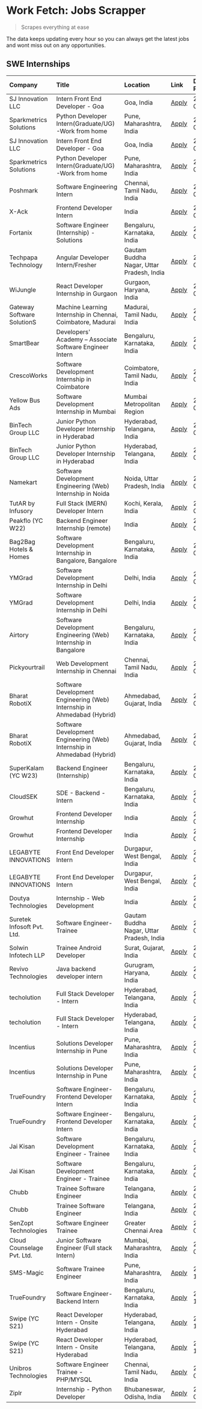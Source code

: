 # Work Fetch: Jobs Scrapper
> Scrapes everything at ease

The data keeps updating every hour so you can always get the latest jobs and wont miss out on any opportunities.

## SWE Internships
<!--START_SECTION:workfetch-->
| Company                    | Title                                                                   | Location                                  | Link                                                                                                                                                                                                                                                                                       | Date Posted   |
|:---------------------------|:------------------------------------------------------------------------|:------------------------------------------|:-------------------------------------------------------------------------------------------------------------------------------------------------------------------------------------------------------------------------------------------------------------------------------------------|:--------------|
| SJ Innovation LLC          | Intern Front End Developer - Goa                                        | Goa, India                                | [Apply](https://in.linkedin.com/jobs/view/intern-front-end-developer-goa-at-sj-innovation-llc-3931678611?position=30&pageNum=0&refId=%2FbAW09mAEwNUPBouzqrQkA%3D%3D&trackingId=AfViXBZsbmKBo9c4VZsh3A%3D%3D&trk=public_jobs_jserp-result_search-card)                                      | 2024-05-24    |
| Sparkmetrics Solutions     | Python Developer Intern(Graduate/UG)-Work from home                     | Pune, Maharashtra, India                  | [Apply](https://in.linkedin.com/jobs/view/python-developer-intern-graduate-ug-work-from-home-at-sparkmetrics-solutions-3931671149?position=58&pageNum=0&refId=%2FbAW09mAEwNUPBouzqrQkA%3D%3D&trackingId=UaCFHuJVF5PHRJ1OQw%2B7ZA%3D%3D&trk=public_jobs_jserp-result_search-card)           | 2024-05-24    |
| SJ Innovation LLC          | Intern Front End Developer - Goa                                        | Goa, India                                | [Apply](https://in.linkedin.com/jobs/view/intern-front-end-developer-goa-at-sj-innovation-llc-3931678611?position=5&pageNum=2&refId=hMpOsspEenWVR47Sq1ecPQ%3D%3D&trackingId=c5y%2FdMal5tjaRls5Rpi1zA%3D%3D&trk=public_jobs_jserp-result_search-card)                                       | 2024-05-24    |
| Sparkmetrics Solutions     | Python Developer Intern(Graduate/UG)-Work from home                     | Pune, Maharashtra, India                  | [Apply](https://in.linkedin.com/jobs/view/python-developer-intern-graduate-ug-work-from-home-at-sparkmetrics-solutions-3931671149?position=8&pageNum=5&refId=VFrU720pdBGPMNp%2BGdyLcg%3D%3D&trackingId=SnvhudpaQ1MHGRNLk9q1iQ%3D%3D&trk=public_jobs_jserp-result_search-card)              | 2024-05-24    |
| Poshmark                   | Software Engineering Intern                                             | Chennai, Tamil Nadu, India                | [Apply](https://in.linkedin.com/jobs/view/software-engineering-intern-at-poshmark-3846946793?position=41&pageNum=0&refId=%2FbAW09mAEwNUPBouzqrQkA%3D%3D&trackingId=rEdxPVpYLQwV4LgnOvVAng%3D%3D&trk=public_jobs_jserp-result_search-card)                                                  | 2024-05-22    |
| X-Ack                      | Frontend Developer Intern                                               | India                                     | [Apply](https://in.linkedin.com/jobs/view/frontend-developer-intern-at-x-ack-3925983173?position=7&pageNum=7&refId=v1LYah%2F0FNjI9f%2BiHZZtQg%3D%3D&trackingId=hs0tx0Kf0lcATD4%2Bnffe9A%3D%3D&trk=public_jobs_jserp-result_search-card)                                                    | 2024-05-22    |
| Fortanix                   | Software Engineer (Internship) - Solutions                              | Bengaluru, Karnataka, India               | [Apply](https://in.linkedin.com/jobs/view/software-engineer-internship-solutions-at-fortanix-3930115670?position=20&pageNum=0&refId=%2FbAW09mAEwNUPBouzqrQkA%3D%3D&trackingId=mIys5OrgZUSIaFGSyQOefA%3D%3D&trk=public_jobs_jserp-result_search-card)                                       | 2024-05-20    |
| Techpapa Technology        | Angular Developer Intern/Fresher                                        | Gautam Buddha Nagar, Uttar Pradesh, India | [Apply](https://in.linkedin.com/jobs/view/angular-developer-intern-fresher-at-techpapa-technology-3929725485?position=4&pageNum=7&refId=v1LYah%2F0FNjI9f%2BiHZZtQg%3D%3D&trackingId=qDPwJ7wTlyZIKKD6XqgV5A%3D%3D&trk=public_jobs_jserp-result_search-card)                                 | 2024-05-19    |
| WiJungle                   | React Developer Internship in Gurgaon                                   | Gurgaon, Haryana, India                   | [Apply](https://in.linkedin.com/jobs/view/react-developer-internship-in-gurgaon-at-wijungle-3929891316?position=47&pageNum=0&refId=%2FbAW09mAEwNUPBouzqrQkA%3D%3D&trackingId=ABeXI%2FV%2FVGAU8ae%2BO6JlZw%3D%3D&trk=public_jobs_jserp-result_search-card)                                  | 2024-05-18    |
| Gateway Software SolutionS | Machine Learning Internship in Chennai, Coimbatore, Madurai             | Madurai, Tamil Nadu, India                | [Apply](https://in.linkedin.com/jobs/view/machine-learning-internship-in-chennai-coimbatore-madurai-at-gateway-software-solutions-3929185531?position=1&pageNum=7&refId=v1LYah%2F0FNjI9f%2BiHZZtQg%3D%3D&trackingId=1Y8Lp5tx5YyOdBx78evJ8w%3D%3D&trk=public_jobs_jserp-result_search-card) | 2024-05-17    |
| SmartBear                  | Developers' Academy – Associate Software Engineer Intern                | Bengaluru, Karnataka, India               | [Apply](https://in.linkedin.com/jobs/view/developers-academy-%E2%80%93-associate-software-engineer-intern-at-smartbear-3929198478?position=2&pageNum=7&refId=v1LYah%2F0FNjI9f%2BiHZZtQg%3D%3D&trackingId=NLBWkHheOtLpyIRRa7bPqg%3D%3D&trk=public_jobs_jserp-result_search-card)            | 2024-05-17    |
| CrescoWorks                | Software Development Internship in Coimbatore                           | Coimbatore, Tamil Nadu, India             | [Apply](https://in.linkedin.com/jobs/view/software-development-internship-in-coimbatore-at-crescoworks-3928264279?position=21&pageNum=0&refId=%2FbAW09mAEwNUPBouzqrQkA%3D%3D&trackingId=t%2B7YzBgkddD2wGW6cCS7%2BA%3D%3D&trk=public_jobs_jserp-result_search-card)                         | 2024-05-16    |
| Yellow Bus Ads             | Software Development Internship in Mumbai                               | Mumbai Metropolitan Region                | [Apply](https://in.linkedin.com/jobs/view/software-development-internship-in-mumbai-at-yellow-bus-ads-3928262363?position=22&pageNum=0&refId=%2FbAW09mAEwNUPBouzqrQkA%3D%3D&trackingId=cuXUw5%2FZLoUAEQgh2UER%2Fg%3D%3D&trk=public_jobs_jserp-result_search-card)                          | 2024-05-16    |
| BinTech Group LLC          | Junior Python Developer Internship in Hyderabad                         | Hyderabad, Telangana, India               | [Apply](https://in.linkedin.com/jobs/view/junior-python-developer-internship-in-hyderabad-at-bintech-group-llc-3928263481?position=34&pageNum=0&refId=%2FbAW09mAEwNUPBouzqrQkA%3D%3D&trackingId=D931aqnfe0oYqE6PaFftwg%3D%3D&trk=public_jobs_jserp-result_search-card)                     | 2024-05-16    |
| BinTech Group LLC          | Junior Python Developer Internship in Hyderabad                         | Hyderabad, Telangana, India               | [Apply](https://in.linkedin.com/jobs/view/junior-python-developer-internship-in-hyderabad-at-bintech-group-llc-3928263481?position=9&pageNum=2&refId=hMpOsspEenWVR47Sq1ecPQ%3D%3D&trackingId=sclmZueddIDJBJ3uWJGXzg%3D%3D&trk=public_jobs_jserp-result_search-card)                        | 2024-05-16    |
| Namekart                   | Software Development Engineering (Web) Internship in Noida              | Noida, Uttar Pradesh, India               | [Apply](https://in.linkedin.com/jobs/view/software-development-engineering-web-internship-in-noida-at-namekart-3927112610?position=3&pageNum=0&refId=%2FbAW09mAEwNUPBouzqrQkA%3D%3D&trackingId=aAKwmh0cfYvv5OWoQQ%2B%2BjA%3D%3D&trk=public_jobs_jserp-result_search-card)                  | 2024-05-15    |
| TutAR by Infusory          | Full Stack (MERN) Developer Intern                                      | Kochi, Kerala, India                      | [Apply](https://in.linkedin.com/jobs/view/full-stack-mern-developer-intern-at-tutar-by-infusory-3926190396?position=50&pageNum=0&refId=%2FbAW09mAEwNUPBouzqrQkA%3D%3D&trackingId=XHpOUb2z9TEADYzmGu1nRw%3D%3D&trk=public_jobs_jserp-result_search-card)                                    | 2024-05-15    |
| Peakflo (YC W22)           | Backend Engineer Internship (remote)                                    | India                                     | [Apply](https://in.linkedin.com/jobs/view/backend-engineer-internship-remote-at-peakflo-yc-w22-3925243704?position=12&pageNum=0&refId=%2FbAW09mAEwNUPBouzqrQkA%3D%3D&trackingId=QQv6ve06AX2YRC6aQ2daOQ%3D%3D&trk=public_jobs_jserp-result_search-card)                                     | 2024-05-14    |
| Bag2Bag Hotels & Homes     | Software Development Internship in Bangalore, Bangalore                 | Bengaluru, Karnataka, India               | [Apply](https://in.linkedin.com/jobs/view/software-development-internship-in-bangalore-bangalore-at-bag2bag-hotels-homes-3925888541?position=16&pageNum=0&refId=%2FbAW09mAEwNUPBouzqrQkA%3D%3D&trackingId=7i4dwh5ARokfCdSEmWxbsg%3D%3D&trk=public_jobs_jserp-result_search-card)           | 2024-05-14    |
| YMGrad                     | Software Development Internship in Delhi                                | Delhi, India                              | [Apply](https://in.linkedin.com/jobs/view/software-development-internship-in-delhi-at-ymgrad-3925891007?position=35&pageNum=0&refId=%2FbAW09mAEwNUPBouzqrQkA%3D%3D&trackingId=cySKC7HWsZOOBlj7cjA%2B%2Fg%3D%3D&trk=public_jobs_jserp-result_search-card)                                   | 2024-05-14    |
| YMGrad                     | Software Development Internship in Delhi                                | Delhi, India                              | [Apply](https://in.linkedin.com/jobs/view/software-development-internship-in-delhi-at-ymgrad-3925891007?position=10&pageNum=2&refId=hMpOsspEenWVR47Sq1ecPQ%3D%3D&trackingId=thrtUkkEP2H0p1ZTV0UUNA%3D%3D&trk=public_jobs_jserp-result_search-card)                                         | 2024-05-14    |
| Airtory                    | Software Development Engineering (Web) Internship in Bangalore          | Bengaluru, Karnataka, India               | [Apply](https://in.linkedin.com/jobs/view/software-development-engineering-web-internship-in-bangalore-at-airtory-3925101275?position=2&pageNum=0&refId=%2FbAW09mAEwNUPBouzqrQkA%3D%3D&trackingId=fqtCPNVcWc0WjfcOuoBiRA%3D%3D&trk=public_jobs_jserp-result_search-card)                   | 2024-05-13    |
| Pickyourtrail              | Web Development Internship in Chennai                                   | Chennai, Tamil Nadu, India                | [Apply](https://in.linkedin.com/jobs/view/web-development-internship-in-chennai-at-pickyourtrail-3924894949?position=18&pageNum=0&refId=%2FbAW09mAEwNUPBouzqrQkA%3D%3D&trackingId=aOSzY%2BPs5eF%2Bmk%2BwMRrtPw%3D%3D&trk=public_jobs_jserp-result_search-card)                             | 2024-05-13    |
| Bharat RobotiX             | Software Development Engineering (Web) Internship in Ahmedabad (Hybrid) | Ahmedabad, Gujarat, India                 | [Apply](https://in.linkedin.com/jobs/view/software-development-engineering-web-internship-in-ahmedabad-hybrid-at-bharat-robotix-3924897657?position=31&pageNum=0&refId=%2FbAW09mAEwNUPBouzqrQkA%3D%3D&trackingId=6x5uZZf%2FcLSMd9o01y93zQ%3D%3D&trk=public_jobs_jserp-result_search-card)  | 2024-05-13    |
| Bharat RobotiX             | Software Development Engineering (Web) Internship in Ahmedabad (Hybrid) | Ahmedabad, Gujarat, India                 | [Apply](https://in.linkedin.com/jobs/view/software-development-engineering-web-internship-in-ahmedabad-hybrid-at-bharat-robotix-3924897657?position=6&pageNum=2&refId=hMpOsspEenWVR47Sq1ecPQ%3D%3D&trackingId=Qws6DhGzrrAwr77VFMni5w%3D%3D&trk=public_jobs_jserp-result_search-card)       | 2024-05-13    |
| SuperKalam (YC W23)        | Backend Engineer (Internship)                                           | Bengaluru, Karnataka, India               | [Apply](https://in.linkedin.com/jobs/view/backend-engineer-internship-at-superkalam-yc-w23-3922671591?position=25&pageNum=0&refId=%2FbAW09mAEwNUPBouzqrQkA%3D%3D&trackingId=pHsGUHhaIrpMIGfM9nyTBg%3D%3D&trk=public_jobs_jserp-result_search-card)                                         | 2024-05-11    |
| CloudSEK                   | SDE - Backend - Intern                                                  | Bengaluru, Karnataka, India               | [Apply](https://in.linkedin.com/jobs/view/sde-backend-intern-at-cloudsek-3920377259?position=23&pageNum=0&refId=%2FbAW09mAEwNUPBouzqrQkA%3D%3D&trackingId=dSrS0stVoohPcFkVWqeN%2Bw%3D%3D&trk=public_jobs_jserp-result_search-card)                                                         | 2024-05-09    |
| Growhut                    | Frontend Developer Internship                                           | India                                     | [Apply](https://in.linkedin.com/jobs/view/frontend-developer-internship-at-growhut-3916739895?position=27&pageNum=0&refId=%2FbAW09mAEwNUPBouzqrQkA%3D%3D&trackingId=MpSNp9Yln6F%2BVFESUGFasA%3D%3D&trk=public_jobs_jserp-result_search-card)                                               | 2024-05-07    |
| Growhut                    | Frontend Developer Internship                                           | India                                     | [Apply](https://in.linkedin.com/jobs/view/frontend-developer-internship-at-growhut-3916739895?position=2&pageNum=2&refId=hMpOsspEenWVR47Sq1ecPQ%3D%3D&trackingId=%2FaEYZgTOt3y3q2a14FHrWQ%3D%3D&trk=public_jobs_jserp-result_search-card)                                                  | 2024-05-07    |
| LEGABYTE INNOVATIONS       | Front End  Developer Intern                                             | Durgapur, West Bengal, India              | [Apply](https://in.linkedin.com/jobs/view/front-end-developer-intern-at-legabyte-innovations-3918718185?position=57&pageNum=0&refId=%2FbAW09mAEwNUPBouzqrQkA%3D%3D&trackingId=tmW94kIxMDm51U8of9qA4g%3D%3D&trk=public_jobs_jserp-result_search-card)                                       | 2024-05-06    |
| LEGABYTE INNOVATIONS       | Front End  Developer Intern                                             | Durgapur, West Bengal, India              | [Apply](https://in.linkedin.com/jobs/view/front-end-developer-intern-at-legabyte-innovations-3918718185?position=7&pageNum=5&refId=VFrU720pdBGPMNp%2BGdyLcg%3D%3D&trackingId=moJSpVlCjyxIPzF5KWNb8w%3D%3D&trk=public_jobs_jserp-result_search-card)                                        | 2024-05-06    |
| Doutya Technologies        | Internship - Web Development                                            | India                                     | [Apply](https://in.linkedin.com/jobs/view/internship-web-development-at-doutya-technologies-3915234831?position=6&pageNum=7&refId=v1LYah%2F0FNjI9f%2BiHZZtQg%3D%3D&trackingId=NbodBkuKtAqLibPdyPSxRw%3D%3D&trk=public_jobs_jserp-result_search-card)                                       | 2024-05-05    |
| Suretek Infosoft Pvt. Ltd. | Software Engineer-Trainee                                               | Gautam Buddha Nagar, Uttar Pradesh, India | [Apply](https://in.linkedin.com/jobs/view/software-engineer-trainee-at-suretek-infosoft-pvt-ltd-3916999948?position=36&pageNum=0&refId=%2FbAW09mAEwNUPBouzqrQkA%3D%3D&trackingId=%2FfyXgXAqVTekXW6PZfRIGA%3D%3D&trk=public_jobs_jserp-result_search-card)                                  | 2024-05-04    |
| Solwin Infotech LLP        | Trainee Android Developer                                               | Surat, Gujarat, India                     | [Apply](https://in.linkedin.com/jobs/view/trainee-android-developer-at-solwin-infotech-llp-3909398018?position=9&pageNum=7&refId=v1LYah%2F0FNjI9f%2BiHZZtQg%3D%3D&trackingId=Geq8orf7KRHIm1enjD04Jg%3D%3D&trk=public_jobs_jserp-result_search-card)                                        | 2024-04-26    |
| Revivo Technologies        | Java backend developer intern                                           | Gurugram, Haryana, India                  | [Apply](https://in.linkedin.com/jobs/view/java-backend-developer-intern-at-revivo-technologies-3906034446?position=48&pageNum=0&refId=%2FbAW09mAEwNUPBouzqrQkA%3D%3D&trackingId=na7RBkwv4%2B7CCAEJjhkS8g%3D%3D&trk=public_jobs_jserp-result_search-card)                                   | 2024-04-19    |
| techolution                | Full Stack Developer - Intern                                           | Hyderabad, Telangana, India               | [Apply](https://in.linkedin.com/jobs/view/full-stack-developer-intern-at-techolution-3904814977?position=51&pageNum=0&refId=%2FbAW09mAEwNUPBouzqrQkA%3D%3D&trackingId=IjGF2RIkZ8tc7Q9ucAF%2BeA%3D%3D&trk=public_jobs_jserp-result_search-card)                                             | 2024-04-18    |
| techolution                | Full Stack Developer - Intern                                           | Hyderabad, Telangana, India               | [Apply](https://in.linkedin.com/jobs/view/full-stack-developer-intern-at-techolution-3904814977?position=1&pageNum=5&refId=VFrU720pdBGPMNp%2BGdyLcg%3D%3D&trackingId=mMUfVS5hN05BC59AkuvStQ%3D%3D&trk=public_jobs_jserp-result_search-card)                                                | 2024-04-18    |
| Incentius                  | Solutions Developer Internship in Pune                                  | Pune, Maharashtra, India                  | [Apply](https://in.linkedin.com/jobs/view/solutions-developer-internship-in-pune-at-incentius-3904329499?position=29&pageNum=0&refId=%2FbAW09mAEwNUPBouzqrQkA%3D%3D&trackingId=NsZ%2Bhx%2BGCFaNRWee7mLW4w%3D%3D&trk=public_jobs_jserp-result_search-card)                                  | 2024-04-17    |
| Incentius                  | Solutions Developer Internship in Pune                                  | Pune, Maharashtra, India                  | [Apply](https://in.linkedin.com/jobs/view/solutions-developer-internship-in-pune-at-incentius-3904329499?position=4&pageNum=2&refId=hMpOsspEenWVR47Sq1ecPQ%3D%3D&trackingId=intwvd2r5ZSsgj5hIwZfHw%3D%3D&trk=public_jobs_jserp-result_search-card)                                         | 2024-04-17    |
| TrueFoundry                | Software Engineer- Frontend Developer Intern                            | Bengaluru, Karnataka, India               | [Apply](https://in.linkedin.com/jobs/view/software-engineer-frontend-developer-intern-at-truefoundry-3887320206?position=28&pageNum=0&refId=%2FbAW09mAEwNUPBouzqrQkA%3D%3D&trackingId=wWkpKgHtKrSPYRCXZoWDhA%3D%3D&trk=public_jobs_jserp-result_search-card)                               | 2024-04-05    |
| TrueFoundry                | Software Engineer- Frontend Developer Intern                            | Bengaluru, Karnataka, India               | [Apply](https://in.linkedin.com/jobs/view/software-engineer-frontend-developer-intern-at-truefoundry-3887320206?position=3&pageNum=2&refId=hMpOsspEenWVR47Sq1ecPQ%3D%3D&trackingId=%2B1JUrKh5cHkit7udHDhXrQ%3D%3D&trk=public_jobs_jserp-result_search-card)                                | 2024-04-05    |
| Jai Kisan                  | Software Development Engineer - Trainee                                 | Bengaluru, Karnataka, India               | [Apply](https://in.linkedin.com/jobs/view/software-development-engineer-trainee-at-jai-kisan-3913911193?position=32&pageNum=0&refId=%2FbAW09mAEwNUPBouzqrQkA%3D%3D&trackingId=8SmSq4nkwwT38vSm%2BNyP7w%3D%3D&trk=public_jobs_jserp-result_search-card)                                     | 2024-04-04    |
| Jai Kisan                  | Software Development Engineer - Trainee                                 | Bengaluru, Karnataka, India               | [Apply](https://in.linkedin.com/jobs/view/software-development-engineer-trainee-at-jai-kisan-3913911193?position=7&pageNum=2&refId=hMpOsspEenWVR47Sq1ecPQ%3D%3D&trackingId=20FkNA4NKm%2BMKXeU%2BBmB0A%3D%3D&trk=public_jobs_jserp-result_search-card)                                      | 2024-04-04    |
| Chubb                      | Trainee Software Engineer                                               | Telangana, India                          | [Apply](https://in.linkedin.com/jobs/view/trainee-software-engineer-at-chubb-3909641440?position=33&pageNum=0&refId=%2FbAW09mAEwNUPBouzqrQkA%3D%3D&trackingId=tH8ZvieIVJR9r%2BHdBCea6g%3D%3D&trk=public_jobs_jserp-result_search-card)                                                     | 2024-03-30    |
| Chubb                      | Trainee Software Engineer                                               | Telangana, India                          | [Apply](https://in.linkedin.com/jobs/view/trainee-software-engineer-at-chubb-3909641440?position=8&pageNum=2&refId=hMpOsspEenWVR47Sq1ecPQ%3D%3D&trackingId=xPk9yInYaBuxexu9Et2%2Feg%3D%3D&trk=public_jobs_jserp-result_search-card)                                                        | 2024-03-30    |
| SenZopt Technologies       | Software Engineer Trainee                                               | Greater Chennai Area                      | [Apply](https://in.linkedin.com/jobs/view/software-engineer-trainee-at-senzopt-technologies-3827688781?position=45&pageNum=0&refId=%2FbAW09mAEwNUPBouzqrQkA%3D%3D&trackingId=5Iln6p6uPsCPe2Pl8rQhYw%3D%3D&trk=public_jobs_jserp-result_search-card)                                        | 2024-02-12    |
| Cloud Counselage Pvt. Ltd. | Junior Software Engineer (Full stack Intern)                            | Mumbai, Maharashtra, India                | [Apply](https://in.linkedin.com/jobs/view/junior-software-engineer-full-stack-intern-at-cloud-counselage-pvt-ltd-3803132814?position=40&pageNum=0&refId=%2FbAW09mAEwNUPBouzqrQkA%3D%3D&trackingId=fBucM5vj8VzBCIV4CKjLwg%3D%3D&trk=public_jobs_jserp-result_search-card)                   | 2024-01-11    |
| SMS-Magic                  | Software Trainee Engineer                                               | Pune, Maharashtra, India                  | [Apply](https://in.linkedin.com/jobs/view/software-trainee-engineer-at-sms-magic-3761409781?position=42&pageNum=0&refId=%2FbAW09mAEwNUPBouzqrQkA%3D%3D&trackingId=UUO2FaBhzUNF5lpsEqoAhw%3D%3D&trk=public_jobs_jserp-result_search-card)                                                   | 2023-11-16    |
| TrueFoundry                | Software Engineer-Backend Intern                                        | Bengaluru, Karnataka, India               | [Apply](https://in.linkedin.com/jobs/view/software-engineer-backend-intern-at-truefoundry-3779508170?position=43&pageNum=0&refId=%2FbAW09mAEwNUPBouzqrQkA%3D%3D&trackingId=pm4q3MlNkW2a4LBKRbULtw%3D%3D&trk=public_jobs_jserp-result_search-card)                                          | 2023-11-10    |
| Swipe (YC S21)             | React Developer Intern - Onsite Hyderabad                               | Hyderabad, Telangana, India               | [Apply](https://in.linkedin.com/jobs/view/react-developer-intern-onsite-hyderabad-at-swipe-yc-s21-3737600089?position=52&pageNum=0&refId=%2FbAW09mAEwNUPBouzqrQkA%3D%3D&trackingId=%2Bicm9frENbgHFXk6TjFLvg%3D%3D&trk=public_jobs_jserp-result_search-card)                                | 2023-10-13    |
| Swipe (YC S21)             | React Developer Intern - Onsite Hyderabad                               | Hyderabad, Telangana, India               | [Apply](https://in.linkedin.com/jobs/view/react-developer-intern-onsite-hyderabad-at-swipe-yc-s21-3737600089?position=2&pageNum=5&refId=VFrU720pdBGPMNp%2BGdyLcg%3D%3D&trackingId=XOPsEQXN6VGXG6ksxPwuXQ%3D%3D&trk=public_jobs_jserp-result_search-card)                                   | 2023-10-13    |
| Unibros Technologies       | Software Engineer Trainee - PHP/MYSQL                                   | Chennai, Tamil Nadu, India                | [Apply](https://in.linkedin.com/jobs/view/software-engineer-trainee-php-mysql-at-unibros-technologies-3656599241?position=49&pageNum=0&refId=%2FbAW09mAEwNUPBouzqrQkA%3D%3D&trackingId=Gyj7DcjqOlyFk0C9TINGxw%3D%3D&trk=public_jobs_jserp-result_search-card)                              | 2023-06-12    |
| Ziplr                      | Internship - Python Developer                                           | Bhubaneswar, Odisha, India                | [Apply](https://in.linkedin.com/jobs/view/internship-python-developer-at-ziplr-3645677592?position=8&pageNum=7&refId=v1LYah%2F0FNjI9f%2BiHZZtQg%3D%3D&trackingId=HO5RNZxsPiWtS1vntJ3%2BWQ%3D%3D&trk=public_jobs_jserp-result_search-card)                                                  | 2023-06-02    |
<!--END_SECTION:workfetch-->
